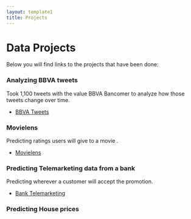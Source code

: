 ```yaml
---
layout: template1
title: Projects
---
```


# Data Projects

<p> Below you will find links to the projects that have been done:</p>


### Analyzing BBVA tweets

Took 1,100 tweets with the value BBVA Bancomer to analyze how those tweets change over time.
- [BBVA Tweets](projects/BBVA.html)


### Movielens 

Predicting ratings users will give to a movie .
- [Movielens](projects/Movielens.html)

### Predicting Telemarketing data from a bank

Predicting wherever a customer will accept the promotion.
- [Bank Telemarketing](projects/BankMKT.html)

### Predicting House prices